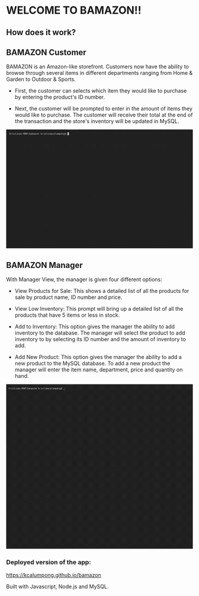 # WELCOME TO BAMAZON!! 

## How does it work?

## BAMAZON Customer

BAMAZON is an Amazon-like storefront. Customers now have the ability to browse through several items in different departments ranging from Home & Garden to Outdoor & Sports. 


* First, the customer can selects which item they would like to purchase by entering the product's ID number. 

* Next, the customer will be prompted to enter in the amount of items they would like to purchase. The customer will receive their total at the end of the transaction and the store's inventory will be updated in MySQL.



![Bamazon Customer Gif Demo](assets/bamazonCustomer.gif)


## BAMAZON Manager

With Manager View, the manager is given four different options:

* View Products for Sale: This shows a detailed list of all the products for sale by product name, ID number and price. 

* View Low Inventory: This prompt will bring up a detailed list of all the products that have 5 items or less in stock.

* Add to Inventory: This option gives the manager the ability to add inventory to the database. The manager will select the product to add inventory to by selecting its ID number and the amount of inventory to add.

* Add New Product: This option gives the manager the ability to add a new product to the MySQL database. To add a new product the manager will enter the item name, department, price and quantity on hand. 



![Bamazon Manager Gif Demo](assets/bamazonManager.gif)


### Deployed version of the app: 
https://kcalumpong.github.io/bamazon

Built with Javascript, Node.js and MySQL.



